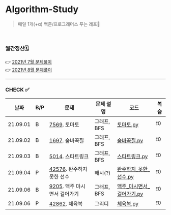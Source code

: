 # Algorithm-Study

> 매일 1개(+α) 백준/프로그래머스 푸는 레포🐢   

<br>

### 월간정산🗓
👉 [2021년 7월 문제풀이](monthly/202107.md)     
👉 [2021년 8월 문제풀이](monthly/202108.md)


----
### CHECK ✅
|날짜|B/P|문제|문제 설명|코드|복습|
|---|---|---|---|---|---|
|21.09.01|B|[7569](https://www.acmicpc.net/problem/7569). 토마토|그래프, BFS|[토마토.py](202109/B-7569/토마토.py)|❗️0|
|21.09.02|B|[1697](https://www.acmicpc.net/problem/1697). 숨바꼭질|그래프, BFS|[숨바꼭질.py](202109/B-1697/숨바꼭질.py)|❗️0|
|21.09.03|B|[5014](https://www.acmicpc.net/problem/5014). 스타트링크|그래프, BFS|[스타트링크.py](202109/B-5014/스타트링크.py)|❗️0|
|21.09.04|P|[42576](https://programmers.co.kr/learn/courses/30/lessons/42576). 완주하지 못한 선수|해시(?)|[완주하지_못한_선수.py](202109/P-42576/완주하지_못한_선수.py)|❗️0|
|21.09.06|B|[9205](https://www.acmicpc.net/problem/9205). 맥주 마시면서 걸어가기|그래프, BFS|[맥주_마시면서_걸어가기.py](202109/B-9205/맥주_마시면서_걸어가기.py)|❗️0|
|21.09.06|P|[42862](https://programmers.co.kr/learn/courses/30/lessons/42862). 체육복|그리디|[체육복.py](202109/P-42862/체육복.py)|❗️0|